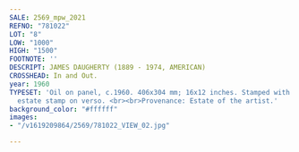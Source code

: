```yaml
---
SALE: 2569_mpw_2021
REFNO: "781022"
LOT: "8"
LOW: "1000"
HIGH: "1500"
FOOTNOTE: ''
DESCRIPT: JAMES DAUGHERTY (1889 - 1974, AMERICAN)
CROSSHEAD: In and Out.
year: 1960
TYPESET: 'Oil on panel, c.1960. 406x304 mm; 16x12 inches. Stamped with the artist''s
  estate stamp on verso. <br><br>Provenance: Estate of the artist.'
background_color: "#ffffff"
images:
- "/v1619209864/2569/781022_VIEW_02.jpg"

---
```

